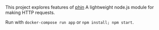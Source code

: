 This project explores features of [phin](https://github.com/ethanent/phin) A lightweight node.js module for making HTTP requests.

Run with `docker-compose run app` or `npm install; npm start`.